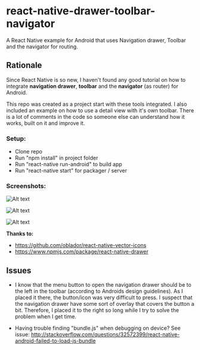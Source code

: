 # react-native-drawer-toolbar-navigator

A React Native example for Android that uses Navigation drawer, Toolbar and the navigator for routing.

## Rationale

Since React Native is so new, I haven't found any good tutorial on how to integrate **navigation drawer**, **toolbar** and the **navigator** (as router) for Android.

This repo was created as a project start with these tools integrated. I also included an example on how to use a detail view with it's own toolbar. There is a lot of comments in the code so someone else can understand how it works, built on it and improve it.

### Setup:
* Clone repo
* Run "npm install" in project folder
* Run "react-native run-android" to build app
* Run "react-native start" for packager / server

### Screenshots:

![Alt text](http://gropio.com/stek/file/2gdk2o "Drawer")

![Alt text](http://gropio.com/stek/file/5fmmeb "Example screen with toolbar")

![Alt text](http://gropio.com/stek/file/xzof8k "Detail view")

**Thanks to:**
* https://github.com/oblador/react-native-vector-icons
* https://www.npmjs.com/package/react-native-drawer


## Issues
* I know that the menu button to open the navigation drawer should be to the left in the toolbar (according to Androids design guidelines). As I placed it there, the button/icon was very difficult to press. I suspect that the navigation drawer have some sort of overlay that covers the button a bit. Therefore, I placed it to the right so long while I try to solve the problem when I get time.

* Having trouble finding "bundle.js" when debugging on device?
See issue: http://stackoverflow.com/questions/32572399/react-native-android-failed-to-load-js-bundle
